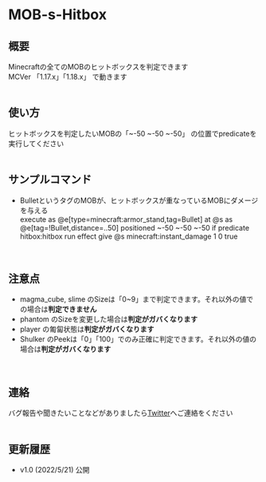 # MOB-s-Hitbox
## 概要  
Minecraftの全てのMOBのヒットボックスを判定できます  
MCVer 「1.17.x」「1.18.x」 で動きます  
<br>
  
## 使い方  
ヒットボックスを判定したいMOBの「~-50 ~-50 ~-50」 の位置でpredicateを実行してください  
<br>
  
## サンプルコマンド  
- BulletというタグのMOBが、ヒットボックスが重なっているMOBにダメージを与える  
	execute as @e[type=minecraft:armor_stand,tag=Bullet] at @s as @e[tag=!Bullet,distance=..50] positioned ~-50 ~-50 ~-50 if predicate hitbox:hitbox run effect give @s minecraft:instant_damage 1 0 true  
<br>
  
## 注意点  
- magma_cube, slime のSizeは「0~9」まで判定できます。それ以外の値での場合は**判定できません**  
- phantom のSizeを変更した場合は**判定がガバくなります**  
- player の匍匐状態は**判定がガバくなります**  
- Shulker のPeekは「0」「100」でのみ正確に判定できます。それ以外の値の場合は**判定がガバくなります**  
<br>
  
## 連絡  
バグ報告や聞きたいことなどがありましたら[Twitter](https://twitter.com/Hadume_Damui)へご連絡をください  
<br>
  
## 更新履歴  
- v1.0 (2022/5/21)  公開  
